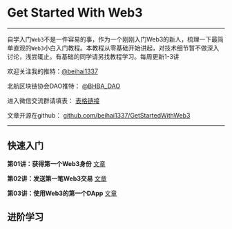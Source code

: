 # Get Started With Web3
---
自学入门`Web3`不是一件容易的事，作为一个刚刚入门Web3的新人，梳理一下最简单直观的`Web3`小白入门教程。本教程从零基础开始讲起，对技术细节暂不做深入讨论，浅尝辄止。有基础的同学请另找教程学习。每周更新1-3讲

欢迎关注我的推特：[@beihai1337](https://twitter.com/beihai1337)

北航区块链协会DAO推特： [@BHBA_DAO](https://twitter.com/BHBA_DAO)

进入微信交流群请填表： [表格链接](https:)

文章开源在github： [github.com/beihai1337/GetStartedWithWeb3](https://github.com/beihai1337/GetStartedWithWeb3)

----
## 快速入门
**第01讲：获得第一个Web3身份** [文章](https://github.com/AmazingAng/WTFSolidity/blob/main/01_HelloWeb3/readme.md)

**第02讲：发送第一笔Web3交易** [文章](https://github.com/AmazingAng/WTFSolidity/blob/main/01_HelloWeb3/readme.md)

**第03讲：使用Web3的第一个DApp** [文章](https://github.com/AmazingAng/WTFSolidity/blob/main/01_HelloWeb3/readme.md)

## 进阶学习